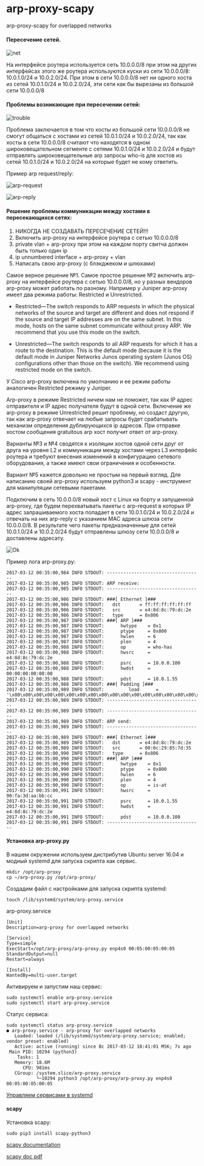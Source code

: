 # arp-proxy-scapy
arp-proxy-scapy for overlapped networks

#### Пересечение сетей.
![net](https://github.com/Prototype-X/arp-proxy-scapy/blob/master/img/arp-proxy-scapy-1.png)

На интерфейсе роутера используется сеть 10.0.0.0/8 при этом на других интерфейсах этого же роутера используются куски из сети 10.0.0.0/8: 10.0.1.0/24 и 10.0.2.0/24. При этом в сети 10.0.0.0/8 нет ни одного хоста из сетей 10.0.1.0/24 и 10.0.2.0/24, эти сети как бы вырезаны из большой сети 10.0.0.0/8

#### Проблемы возникающие при пересечении сетей:
![trouble](https://github.com/Prototype-X/arp-proxy-scapy/blob/master/img/arp-proxy-scapy-2.png)

Проблема заключается в том что хосты из большой сети 10.0.0.0/8 не смогут общаться с хостами из сетей 10.0.1.0/24 и 10.0.2.0/24, так как хосты в сети 10.0.0.0/8 считают что находятся в одном широковещательном сегменте с сетями 10.0.1.0/24 и 10.0.2.0/24 и будут отправлять широковещательные arp запросы who-is для хостов из сетей 10.0.1.0/24 и 10.0.2.0/24 на которые будет не кому ответить.

Пример arp request/reply:

![arp-request](https://github.com/Prototype-X/arp-proxy-scapy/blob/master/img/arp-request.png)

![arp-reply](https://github.com/Prototype-X/arp-proxy-scapy/blob/master/img/arp-reply.png)

#### Решение проблемы коммуникации между хостами в пересекающихся сетях:

1. НИКОГДА НЕ СОЗДАВАТЬ ПЕРЕСЕЧЕНИЕ СЕТЕЙ!!!
2. Включить arp-proxy на интерфейсе роутера с сетью 10.0.0.0/8
3. private vlan + arp-proxy при этом на каждом порту свитча должен быть только один ip
4. ip unnumbered interface + arp-proxy + vlan
5. Написать свою arp-proxy (c блэкджеком и шлюхами)

Самое верное решение №1.
Самое простое решение №2 включить arp-proxy на интерфейсе роутера с сетью 10.0.0.0/8, но у разных вендоров arp-proxy может работать по разному. Например у Juniper arp-proxy имеет два режима работы: Restricted и Unrestricted.

* Restricted—The switch responds to ARP requests in which the physical networks of the source and target are different and does not respond if the source and target IP addresses are on the same subnet. In this mode, hosts on the same subnet communicate without proxy ARP. We recommend that you use this mode on the switch.

* Unrestricted—The switch responds to all ARP requests for which it has a route to the destination. This is the default mode (because it is the default mode in Juniper Networks Junos operating system (Junos OS) configurations other than those on the switch). We recommend using restricted mode on the switch.

У Cisco arp-proxy включена по умолчанию и ее режим работы аналогичен Restricted режиму у Juniper.

Arp-proxy в режиме Restricted ничем нам не поможет, так как IP адрес отправителя и IP адрес получателя будут в одной сети. Включение же arp-proxy в режиме Unrestricted решит проблему, но создаст другую, так как arp-proxy отвечает на любые запросы будет срабатывать механизм определения дублирующихся ip адресов. При отправке хостом сообщения gratuitous arp хост получит ответ от arp-proxy.

Варианты №3 и №4 сводятся к изоляции хостов одной сети друг от друга на уровне L2 и коммуникации между хостами через L3 интерфейс роутера и требуют внесения изменений в конфигурацию сетевого оборудования, а также имеют свои ограничения и особенности.

Вариант №5 кажется довольно не простым на первый взгляд. Для написанию своей arp-proxy используем python3 и scapy - инструмент для манипуляции сетевыми пакетами.

Подключим в сеть 10.0.0.0/8 новый хост с Linux на борту и запущенной arp-proxy, где будем перехватывать пакеты c arp-request в которых IP адрес запрашиваемого хоста попадает в сети 10.0.1.0/24 и 10.0.2.0/24 и отвечать на них arp-reply с указанием MAC адреса шлюза сети 10.0.0.0/8. В результате чего пакеты предназначенные для сетей 10.0.1.0/24 и 10.0.2.0/24 будут отправлены шлюзу сети 10.0.0.0/8 и доставлены адресату.

![Ok](https://github.com/Prototype-X/arp-proxy-scapy/blob/master/img/arp-proxy-scapy-3.png)

Пример лога arp-proxy.py:
```text
2017-03-12 00:35:00,984 INFO STDOUT: -----------------------------------
2017-03-12 00:35:00,985 INFO STDOUT: ARP receive:
2017-03-12 00:35:00,985 INFO STDOUT: -----------------------------------
2017-03-12 00:35:00,986 INFO STDOUT: ###[ Ethernet ]###
2017-03-12 00:35:00,986 INFO STDOUT:   dst       = ff:ff:ff:ff:ff:ff
2017-03-12 00:35:00,986 INFO STDOUT:   src       = e4:8d:8c:79:dc:2e
2017-03-12 00:35:00,986 INFO STDOUT:   type      = 0x806
2017-03-12 00:35:00,987 INFO STDOUT: ###[ ARP ]###
2017-03-12 00:35:00,987 INFO STDOUT:      hwtype    = 0x1
2017-03-12 00:35:00,987 INFO STDOUT:      ptype     = 0x800
2017-03-12 00:35:00,987 INFO STDOUT:      hwlen     = 6
2017-03-12 00:35:00,987 INFO STDOUT:      plen      = 4
2017-03-12 00:35:00,988 INFO STDOUT:      op        = who-has
2017-03-12 00:35:00,988 INFO STDOUT:      hwsrc     = e4:8d:8c:79:dc:2e
2017-03-12 00:35:00,988 INFO STDOUT:      psrc      = 10.0.0.100
2017-03-12 00:35:00,988 INFO STDOUT:      hwdst     = 00:00:00:00:00:00
2017-03-12 00:35:00,988 INFO STDOUT:      pdst      = 10.0.1.55
2017-03-12 00:35:00,988 INFO STDOUT: ###[ Padding ]###
2017-03-12 00:35:00,989 INFO STDOUT:         load      = '\x00\x00\x00\x00\x00\x00\x00\x00\x00\x00\x00\x00\x00\x00\x00\x00\x00\x00'
2017-03-12 00:35:00,989 INFO STDOUT: -----------------------------------
2017-03-12 00:35:00,989 INFO STDOUT: -----------------------------------
2017-03-12 00:35:00,989 INFO STDOUT: ARP send:
2017-03-12 00:35:00,989 INFO STDOUT: -----------------------------------
2017-03-12 00:35:00,989 INFO STDOUT: ###[ Ethernet ]###
2017-03-12 00:35:00,989 INFO STDOUT:   dst       = e4:8d:8c:79:dc:2e
2017-03-12 00:35:00,989 INFO STDOUT:   src       = 00:0c:29:85:7d:35
2017-03-12 00:35:00,990 INFO STDOUT:   type      = 0x806
2017-03-12 00:35:00,990 INFO STDOUT: ###[ ARP ]###
2017-03-12 00:35:00,990 INFO STDOUT:      hwtype    = 0x1
2017-03-12 00:35:00,990 INFO STDOUT:      ptype     = 0x800
2017-03-12 00:35:00,990 INFO STDOUT:      hwlen     = 6
2017-03-12 00:35:00,990 INFO STDOUT:      plen      = 4
2017-03-12 00:35:00,990 INFO STDOUT:      op        = is-at
2017-03-12 00:35:00,991 INFO STDOUT:      hwsrc     = 90:fa:3d:aa:bb:cc
2017-03-12 00:35:00,991 INFO STDOUT:      psrc      = 10.0.1.55
2017-03-12 00:35:00,991 INFO STDOUT:      hwdst     = e4:8d:8c:79:dc:2e
2017-03-12 00:35:00,991 INFO STDOUT:      pdst      = 10.0.0.100
2017-03-12 00:35:00,991 INFO STDOUT: -----------------------------------
```
#### Установка arp-proxy.py

В нашем окружении используем дистрибутив Ubuntu server 16.04 и модный systemd для запуска скрипта как сервис.

```text
mkdir /opt/arp-proxy
cp ~/arp-proxy.py /opt/arp-proxy/
```
Создадим файл с настройками для запуска скрипта systemd:
```text
touch /lib/systemd/system/arp-proxy.service
```
arp-proxy.service
```text
[Unit]
Description=arp-proxy for overlapped networks

[Service]
Type=simple
ExecStart=/opt/arp-proxy/arp-proxy.py enp4s0 00:05:00:05:00:05
StandardOutput=null
Restart=always

[Install]
WantedBy=multi-user.target
```
Активируем и запустим наш сервис:
```text
sudo systemctl enable arp-proxy.service
sudo systemctl start arp-proxy.service
```
Статус сервиса:
```text
sudo systemctl status arp-proxy.service
● arp-proxy.service - arp-proxy for overlapped networks
   Loaded: loaded (/lib/systemd/system/arp-proxy.service; enabled; vendor preset: enabled)
   Active: active (running) since Вс 2017-03-12 18:41:01 MSK; 7s ago
 Main PID: 10294 (python3)
    Tasks: 1
   Memory: 18.6M
      CPU: 981ms
   CGroup: /system.slice/arp-proxy.service
           └─10294 python3 /opt/arp-proxy/arp-proxy.py enp4s0 00:05:00:05:00:05
```
[Управляем сервисами в systemd](https://www.digitalocean.com/community/tutorials/how-to-use-systemctl-to-manage-systemd-services-and-units)

#### scapy

Установка scapy:
```text
sudo pip3 install scapy-python3
```
[scapy documentation](https://scapy.readthedocs.io/en/latest/)

[scapy doc pdf](http://www.secdev.org/projects/scapy/files/scapydoc.pdf)
